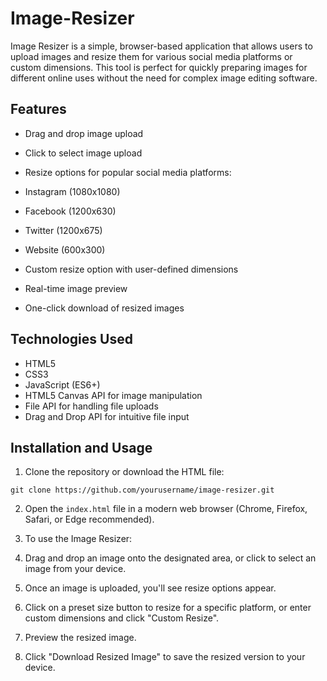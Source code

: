 # Image-Resizer

Image Resizer is a simple, browser-based application that allows users to upload images and resize them for various social media platforms or custom dimensions. This tool is perfect for quickly preparing images for different online uses without the need for complex image editing software.

## Features

- Drag and drop image upload
- Click to select image upload
- Resize options for popular social media platforms:

- Instagram (1080x1080)
- Facebook (1200x630)
- Twitter (1200x675)
- Website (600x300)

- Custom resize option with user-defined dimensions
- Real-time image preview
- One-click download of resized images


## Technologies Used

- HTML5
- CSS3
- JavaScript (ES6+)
- HTML5 Canvas API for image manipulation
- File API for handling file uploads
- Drag and Drop API for intuitive file input


## Installation and Usage

1. Clone the repository or download the HTML file:

```plaintext
git clone https://github.com/yourusername/image-resizer.git
```


2. Open the `index.html` file in a modern web browser (Chrome, Firefox, Safari, or Edge recommended).
3. To use the Image Resizer:

1. Drag and drop an image onto the designated area, or click to select an image from your device.
2. Once an image is uploaded, you'll see resize options appear.
3. Click on a preset size button to resize for a specific platform, or enter custom dimensions and click "Custom Resize".
4. Preview the resized image.
5. Click "Download Resized Image" to save the resized version to your device.

